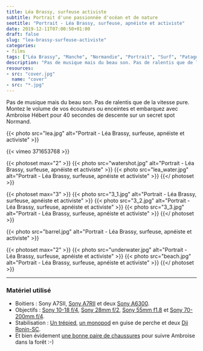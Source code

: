 ```yaml
---
title: Léa Brassy, surfeuse activiste
subtitle: Portrait d'une passionnée d'océan et de nature
seotitle: "Portrait - Léa Brassy, surfeuse, apnéiste et activiste"
date: 2019-12-11T07:00:50+01:00
draft: false
slug: "lea-brassy-surfeuse-activiste"
categories:
- films
tags: ["Léa Brassy", "Manche", "Normandie", "Portrait", "Surf", "Patagonia", "Environnement", "Apnée", "Chasse sous-marine"]
description: "Pas de musique mais du beau son. Pas de ralentis que de la vitesse pure. Ambroise Hébert ne fait pas dans le détail sur un secret spot normand."
resources:
- src: "cover.jpg"
  name: "cover"
- src: "*.jpg"
---
```


Pas de musique mais du beau son. Pas de ralentis que de la vitesse pure. Montez le volume de vos écouteurs ou enceintes et embarquez avec Ambroise Hébert pour 40 secondes de descente sur un secret spot Normand.

{{< photo src="lea.jpg" alt="Portrait - Léa Brassy, surfeuse, apnéiste et activiste" >}}

<div>
{{< vimeo 371653768 >}}
</div>

{{< photoset max="2" >}}
  {{< photo src="watershot.jpg" alt="Portrait - Léa Brassy, surfeuse, apnéiste et activiste" >}}
  {{< photo src="lea_water.jpg" alt="Portrait - Léa Brassy, surfeuse, apnéiste et activiste" >}}
{{</ photoset >}}

{{< photoset max="3" >}}
  {{< photo src="3_1.jpg" alt="Portrait - Léa Brassy, surfeuse, apnéiste et activiste" >}}
  {{< photo src="3_2.jpg" alt="Portrait - Léa Brassy, surfeuse, apnéiste et activiste" >}}
  {{< photo src="3_3.jpg" alt="Portrait - Léa Brassy, surfeuse, apnéiste et activiste" >}}
{{</ photoset >}}

{{< photo src="barrel.jpg" alt="Portrait - Léa Brassy, surfeuse, apnéiste et activiste" >}}

{{< photoset max="2" >}}
  {{< photo src="underwater.jpg" alt="Portrait - Léa Brassy, surfeuse, apnéiste et activiste" >}}
  {{< photo src="beach.jpg" alt="Portrait - Léa Brassy, surfeuse, apnéiste et activiste" >}}
{{</ photoset >}}

***

### Matériel utilisé

* Boitiers : Sony A7SII, [Sony A7RII](https://amzn.to/34dvyHM) et deux [Sony A6300](https://amzn.to/2qKAXbM).
* Objectifs : [Sony 10-18 f/4](https://amzn.to/35bP0pM), [Sony 28mm f/2](https://amzn.to/36pmZet), [Sony 55mm f1.8](https://amzn.to/35b7RB3) et [Sony 70-200mm f/4](https://amzn.to/34bMTAV).
* Stabilisation : [Un trépied](https://amzn.to/2E5dG7c), [un monopod](https://amzn.to/36gMxdM) en guise de perche et deux [Dji Ronin-SC](https://amzn.to/34dfINg).
* Et bien évidement [une bonne paire de chaussures](https://amzn.to/3578Ke2) pour suivre Ambroise dans la forêt :-)
